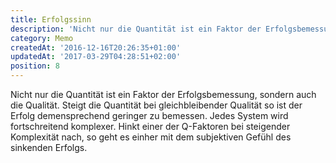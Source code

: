 ```yaml
---
title: Erfolgssinn
description: 'Nicht nur die Quantität ist ein Faktor der Erfolgsbemessung, sondern auch die Qualität. Steigt...'
category: Memo
createdAt: '2016-12-16T20:26:35+01:00'
updatedAt: '2017-03-29T04:28:51+02:00'
position: 8
---
```


Nicht nur die Quantität ist ein Faktor der Erfolgsbemessung, sondern auch die Qualität. Steigt die Quantität bei gleichbleibender Qualität so ist der Erfolg demensprechend geringer zu bemessen. Jedes System wird fortschreitend komplexer. Hinkt einer der Q-Faktoren bei steigender Komplexität nach, so geht es einher mit dem subjektiven Gefühl des sinkenden Erfolgs.
